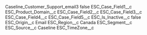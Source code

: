 <?xml version="1.0" encoding="UTF-8"?>
<CustomMetadata xmlns="http://soap.sforce.com/2006/04/metadata" xmlns:xsi="http://www.w3.org/2001/XMLSchema-instance" xmlns:xsd="http://www.w3.org/2001/XMLSchema">
    <label>Caseline_Customer_Support_email3</label>
    <protected>false</protected>
    <values>
        <field>ESC_Case_Field1__c</field>
        <value xsi:type="xsd:string">ESC_Product_Domain__c</value>
    </values>
    <values>
        <field>ESC_Case_Field2__c</field>
        <value xsi:nil="true"/>
    </values>
    <values>
        <field>ESC_Case_Field3__c</field>
        <value xsi:nil="true"/>
    </values>
    <values>
        <field>ESC_Case_Field4__c</field>
        <value xsi:nil="true"/>
    </values>
    <values>
        <field>ESC_Case_Field5__c</field>
        <value xsi:nil="true"/>
    </values>
    <values>
        <field>ESC_Is_Inactive__c</field>
        <value xsi:type="xsd:boolean">false</value>
    </values>
    <values>
        <field>ESC_Origin__c</field>
        <value xsi:type="xsd:string">Email</value>
    </values>
    <values>
        <field>ESC_Region__c</field>
        <value xsi:type="xsd:string">Canada</value>
    </values>
    <values>
        <field>ESC_Segment__c</field>
        <value xsi:nil="true"/>
    </values>
    <values>
        <field>ESC_Source__c</field>
        <value xsi:type="xsd:string">Caseline</value>
    </values>
    <values>
        <field>ESC_TimeZone__c</field>
        <value xsi:nil="true"/>
    </values>
</CustomMetadata>

